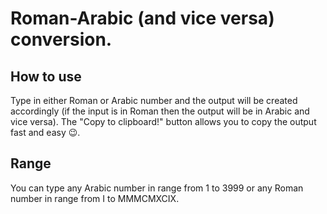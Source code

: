 # Roman-Arabic (and vice versa) conversion.
## How to use
Type in either Roman or Arabic number and the output will be created accordingly
(if the input is in Roman then the output will be in Arabic and vice versa). The "Copy to clipboard!" button allows
you to copy the output fast and easy :wink:.
## Range
You can type any Arabic number in range from 1 to 3999 or any Roman number in range from I to MMMCMXCIX.
